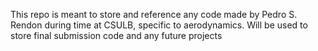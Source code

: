 This repo is meant to store and reference any code made by Pedro S. Rendon during time at CSULB, specific to aerodynamics.
Will be used to store final submission code and any future projects
